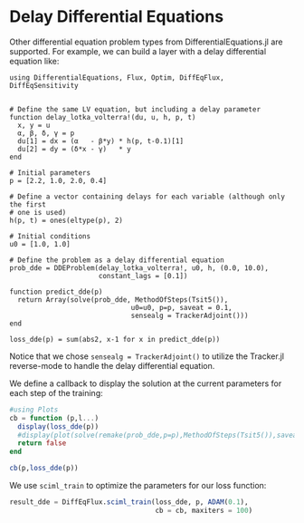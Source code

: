 # Delay Differential Equations

Other differential equation problem types from DifferentialEquations.jl are
supported. For example, we can build a layer with a delay differential equation
like:

```
using DifferentialEquations, Flux, Optim, DiffEqFlux, DiffEqSensitivity


# Define the same LV equation, but including a delay parameter
function delay_lotka_volterra!(du, u, h, p, t)
  x, y = u
  α, β, δ, γ = p
  du[1] = dx = (α   - β*y) * h(p, t-0.1)[1]
  du[2] = dy = (δ*x - γ)   * y
end

# Initial parameters
p = [2.2, 1.0, 2.0, 0.4]

# Define a vector containing delays for each variable (although only the first
# one is used)
h(p, t) = ones(eltype(p), 2)

# Initial conditions
u0 = [1.0, 1.0]

# Define the problem as a delay differential equation
prob_dde = DDEProblem(delay_lotka_volterra!, u0, h, (0.0, 10.0),
                      constant_lags = [0.1])

function predict_dde(p)
  return Array(solve(prob_dde, MethodOfSteps(Tsit5()),
                              u0=u0, p=p, saveat = 0.1,
                              sensealg = TrackerAdjoint()))
end

loss_dde(p) = sum(abs2, x-1 for x in predict_dde(p))
```

Notice that we chose `sensealg = TrackerAdjoint()` to utilize the Tracker.jl
reverse-mode to handle the delay differential equation.

We define a callback to display the solution at the current parameters for each step of the training:

```julia
#using Plots
cb = function (p,l...)
  display(loss_dde(p))
  #display(plot(solve(remake(prob_dde,p=p),MethodOfSteps(Tsit5()),saveat=0.1),ylim=(0,6)))
  return false
end

cb(p,loss_dde(p))
```

We use `sciml_train` to optimize the parameters for our loss function:

```julia
result_dde = DiffEqFlux.sciml_train(loss_dde, p, ADAM(0.1),
                                    cb = cb, maxiters = 100)
```

